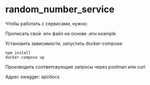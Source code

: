 # random_number_service
Чтобы работать с сервисами, нужно:

Прописать свой .env файл на основе .env.example

Установить зависимости, запуcтить docker-compose:
```
npm install
docker-compose up
```
Производить соответсвующие запросы через postman или curl

Адрес swagger: api/docs
